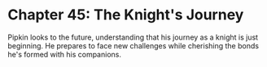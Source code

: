 # Chapter 45: The Knight's Journey

Pipkin looks to the future, understanding that his journey as a knight is just beginning. He prepares to face new challenges while cherishing the bonds he's formed with his companions.
